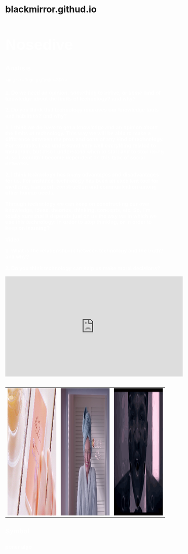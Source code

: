# blackmirror.githud.io
<html>
<head>
  <title>Black Mirror</title>
<font face="Comic Sans MS,arial,verdana"><font size=5><font color="white"><P><h1>Nosedive</h1></P></font></font>
</font>
</head>
<body background="maxresdefault.jpg"width=500 >

<body>

<font face="Comic Sans MS,arial,verdana"><font color="white"><p><h2>Analisis</h2></p>

<img src="logo.jpg"width=300 >

<h3><p>1. Do we need an opinion, something to belive, or some kind of knowledge about the limits of technology? and why?</p>

<p>2. Do you think that technology improves our knowledge tools and habilities? and why?</p>  


<p> 1.	I think we do have to get a knowledge and an opinion about the limits of technology.  This way we will be able to make a difference between the pros and cons of any kind of technology. For example,   I can understand very well everything related to Instagram, but also I understand when to start and to stop using it, so I wouldn`t become dependent on this type of social networks.

<p> 2.	I think technology has many advantages and disadvantages for us. For instance, technology has been an excellent tool for medicine, transport, construction and communication among other human needs.</p>

 Through technology we can keep on constructing our own knowledge, ideas, theories, thinking, concepts, etc. So, I`m totally sure that it depends just on us the way we in which we use this technology: in order to stop thinking, or in order to keep on learning?
 </p>

<p>Video</p>

<p>1. What is the relationship in between technology and the truth? and why?</p>
<p>2. Do you think technology can help us make moral decisions?</p>

</h3></font></font>

<iframe width="560" height="315" src="https://www.youtube.com/embed/2kmzdaBgnt0" frameborder="0" allowfullscreen></iframe>
<br></br>
<table>
<td>
<img src="42.gif"width=500 height=400 >
</td>
<td><img src="riemdo4.2.png" width=500 height=400 >
</td>
<td><img src="shout.gif" width=500 height=400 ></td>
</tr>
</table>

<font color="white"><font face="Comic Sans MS,arial,verdana">
<p><h2>Symbol<h2></p>

<p><h3> poner algo </h3></p>

</font>
</font>



 </body>
</html>

